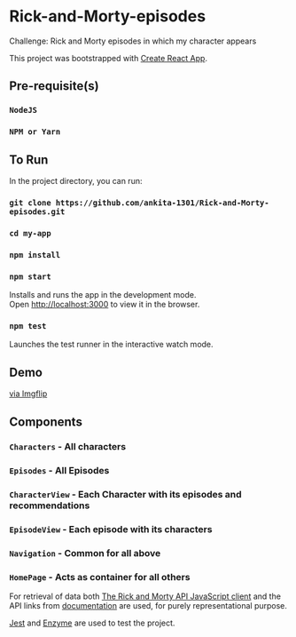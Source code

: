 # Rick-and-Morty-episodes

Challenge: Rick and Morty episodes in which my character appears

This project was bootstrapped with [Create React App](https://github.com/facebook/create-react-app).

## Pre-requisite(s)

### `NodeJS`

### `NPM or Yarn`

## To Run

In the project directory, you can run:

### `git clone https://github.com/ankita-1301/Rick-and-Morty-episodes.git`

### `cd my-app`

### `npm install`

### `npm start`

Installs and runs the app in the development mode.<br />
Open [http://localhost:3000](http://localhost:3000) to view it in the browser.

### `npm test`

Launches the test runner in the interactive watch mode.

## Demo

<a href="https://imgflip.com/gif/42vspq" src="https://imgflip.com/embed/42vspq">via Imgflip</a>

## Components

### `Characters` - All characters

### `Episodes` - All Episodes

### `CharacterView` - Each Character with its episodes and recommendations

### `EpisodeView` - Each episode with its characters

### `Navigation` - Common for all above

### `HomePage` - Acts as container for all others

For retrieval of data both [The Rick and Morty API JavaScript client](https://github.com/afuh/rick-and-morty-api-node) and the API links from [documentation](https://rickandmortyapi.com/documentation/) are used, for purely representational purpose.

[Jest](https://jestjs.io/) and [Enzyme](https://enzymejs.github.io/enzyme/) are used to test the project.
